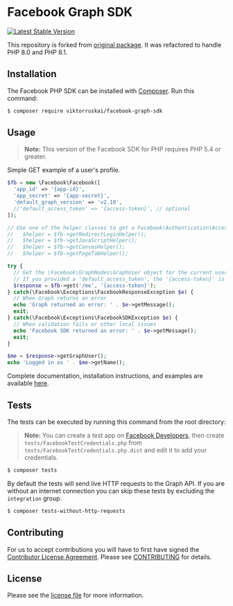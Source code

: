 # Facebook Graph SDK

[![Latest Stable Version](https://img.shields.io/v/release/viktorruskai/facebook-graph-sdk)](https://packagist.org/packages/viktorruskai/facebook-graph-sdk)

This repository is forked from [original package](https://github.com/facebookarchive/php-graph-sdk). It was refactored to handle PHP 8.0 and PHP 8.1.

## Installation

The Facebook PHP SDK can be installed with [Composer](https://getcomposer.org/). Run this command:

```bash
$ composer require viktorruskai/facebook-graph-sdk
```

## Usage

> **Note:** This version of the Facebook SDK for PHP requires PHP 5.4 or greater.

Simple GET example of a user's profile.

```php
$fb = new \Facebook\Facebook([
  'app_id' => '{app-id}',
  'app_secret' => '{app-secret}',
  'default_graph_version' => 'v2.10',
  //'default_access_token' => '{access-token}', // optional
]);

// Use one of the helper classes to get a Facebook\Authentication\AccessToken entity.
//   $helper = $fb->getRedirectLoginHelper();
//   $helper = $fb->getJavaScriptHelper();
//   $helper = $fb->getCanvasHelper();
//   $helper = $fb->getPageTabHelper();

try {
  // Get the \Facebook\GraphNodes\GraphUser object for the current user.
  // If you provided a 'default_access_token', the '{access-token}' is optional.
  $response = $fb->get('/me', '{access-token}');
} catch(\Facebook\Exceptions\FacebookResponseException $e) {
  // When Graph returns an error
  echo 'Graph returned an error: ' . $e->getMessage();
  exit;
} catch(\Facebook\Exceptions\FacebookSDKException $e) {
  // When validation fails or other local issues
  echo 'Facebook SDK returned an error: ' . $e->getMessage();
  exit;
}

$me = $response->getGraphUser();
echo 'Logged in as ' . $me->getName();
```

Complete documentation, installation instructions, and examples are available [here](docs/).

## Tests
The tests can be executed by running this command from the root directory:

> **Note:** You can create a test app on [Facebook Developers](https://developers.facebook.com), then create `tests/FacebookTestCredentials.php` from `tests/FacebookTestCredentials.php.dist` and edit it to add your credentials. 

```bash
$ composer tests
```

By default the tests will send live HTTP requests to the Graph API. If you are without an internet connection you can skip these tests by excluding the `integration` group.

```bash
$ composer tests-without-http-requests
```

## Contributing

For us to accept contributions you will have to first have signed the [Contributor License Agreement](https://developers.facebook.com/opensource/cla). Please see [CONTRIBUTING](https://github.com/facebook/php-graph-sdk/blob/master/CONTRIBUTING.md) for details.

## License

Please see the [license file](https://github.com/facebook/php-graph-sdk/blob/master/LICENSE) for more information.
